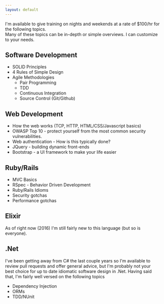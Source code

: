 ```yaml
---
layout: default
---
```


I'm available to give training on nights and weekends at a rate of $100/hr for the following topics.  
Many of these topics can be in-depth or simple overviews.  I can customize to your needs.

## Software Development
- SOLID Principles
- 4 Rules of Simple Design
- Agile Methodologies
  - Pair Programming
  - TDD
  - Continuous Integration
  - Source Control (Git/Github)

## Web Development
- How the web works (TCP, HTTP, HTML/CSS/Javascript basics)
- OWASP Top 10 - protect yourself from the most common security vulnerabilities.
- Web authentication - How is this typically done?
- JQuery - building dynamic front-ends
- Bootstrap - a UI framework to make your life easier

## Ruby/Rails
- MVC Basics
- RSpec - Behavior Driven Development
- Ruby/Rails Idioms
- Security gotchas
- Performance gotchas

## Elixir
As of right now (2016) I'm still fairly new to this language (but so is everyone).

## .Net
I've been getting away from C# the last couple years so I'm available to review pull requests and offer general advice, but I'm probably not your best choice for up to date idiomatic software design in .Net.
Having said that, I'm fairly well versed on the following topics
- Dependency Injection
- ORMs
- TDD/NUnit
